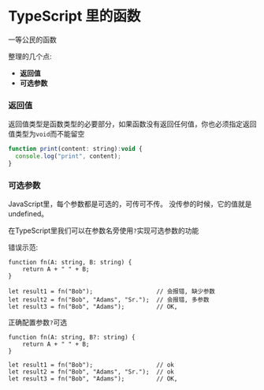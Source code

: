 # TypeScript 里的函数



一等公民的函数



整理的几个点:

* **返回值**
* **可选参数**





### 返回值

返回值类型是函数类型的必要部分，如果函数没有返回任何值，你也必须指定返回值类型为`void`而不能留空

```js
function print(content: string):void {
  console.log("print", content);
}
```



### 可选参数

JavaScript里，每个参数都是可选的，可传可不传。 没传参的时候，它的值就是undefined。 

在TypeScript里我们可以在参数名旁使用`?`实现可选参数的功能

错误示范:

```
function fn(A: string, B: string) {
    return A + " " + B;
}

let result1 = fn("Bob");                  // 会报错, 缺少参数
let result2 = fn("Bob", "Adams", "Sr.");  // 会报错, 多参数
let result3 = fn("Bob", "Adams");         // OK, 
```

正确配置参数`?`可选

```
function fn(A: string, B?: string) {
    return A + " " + B;
}

let result1 = fn("Bob");                  // ok
let result2 = fn("Bob", "Adams", "Sr.");  // ok
let result3 = fn("Bob", "Adams");         // OK, 
```

